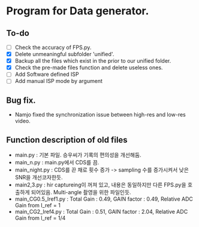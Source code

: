 # Program for Data generator.

## To-do
- [ ] Check the accuracy of FPS.py.
- [x] Delete unmeaningful subfolder 'unified'.
- [x] Backup all the files which exist in the prior to our unified folder.
- [x] Check the pre-made files function and delete useless ones.
- [ ] Add Software defined ISP
- [ ] Add manual ISP mode by argument

## Bug fix.
- Namjo fixed the synchronization issue between high-res and low-res video.

## Function description of old files

- main.py : 기본 파일. 승우씨가 기록의 편의성을 개선해둠.
- main_n.py : main.py에서 CDS를 끔.
- main_night.py : CDS를 끈 채로 횟수 증가 -> sampling 수를 증가시켜서 낮은 SNR을 개선코자한듯.
- main2,3.py : hir captureing이 꺼져 있고, 내용은 동일하지만 다른 FPS.py을 호출하게 되어있음. Multi-angle 촬영을 위한 파일인듯.
- main_CG0.5_Iref1.py : Total Gain : 0.49,  GAIN factor : 0.49, Relative ADC Gain from I_ref = 1
- main_CG2_Iref4.py : Total Gain : 0.51, GAIN factor : 2.04, Relative ADC Gain from l_ref = 1/4
